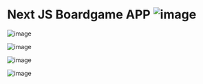 # Next JS Boardgame APP ![image](https://github.com/pGarciaAndres/next-2024/assets/30140745/e1c2215d-345a-4492-92f5-366d676c3eb4)


![image](https://github.com/pGarciaAndres/next-2024/assets/30140745/34125a85-ac2a-45a6-b0c3-bad3e695ead8)

![image](https://github.com/pGarciaAndres/next-2024/assets/30140745/ea97c96c-28cd-4b65-bb3f-48af95361c6a)

![image](https://github.com/pGarciaAndres/next-2024/assets/30140745/7935c1bb-2deb-4a92-82c4-c14e2dba1310)

![image](https://github.com/pGarciaAndres/next-2024/assets/30140745/6347407d-26f0-42d1-b101-176d2026860b)

